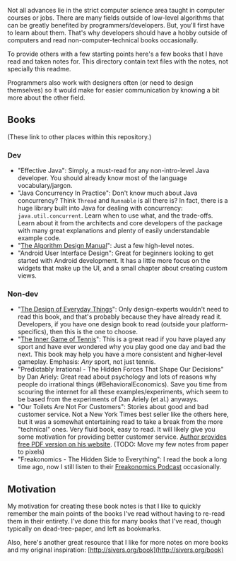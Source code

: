 Not all advances lie in the strict computer science area taught in computer courses or jobs. There are many fields outside of low-level algorithms that can be greatly benefited by programmers/developers. But, you'll first have to learn about them. That's why developers should have a hobby outside of computers and read non-computer-technical books occasionally.

To provide others with a few starting points here's a few books that I have read and taken notes for. This directory contain text files with the notes, not specially this readme.

Programmers also work with designers often (or need to design themselves) so it would make for easier communication by knowing a bit more about the other field.



## Books ##
(These link to other places within this repository.)

### Dev ###

- "Effective Java": Simply, a must-read for any non-intro-level Java developer. You should already know most of the language vocabulary/jargon.
- "Java Concurrency In Practice": Don't know much about Java concurrency? Think `Thread` and `Runnable` is all there is? In fact, there is a huge library built into Java for dealing with concurrency: `java.util.concurrent`. Learn when to use what, and the trade-offs. Learn about it from the architects and core developers of the package with many great explanations and plenty of easily understandable example code.
- "[The Algorithm Design Manual](https://github.com/danialgoodwin/dev/tree/master/algorithms-and-data-structures)": Just a few high-level notes.
- "Android User Interface Design": Great for beginners looking to get started with Android development. It has a little more focus on the widgets that make up the UI, and a small chapter about creating custom views.


### Non-dev ###

- "[The Design of Everyday Things](https://github.com/danialgoodwin/dev/blob/master/note/book--the-design-of-everyday-things.md)": Only design-experts wouldn't need to read this book, and that's probably because they have already read it. Developers, if you have one design book to read (outside your platform-specifics), then this is the one to choose.
- "[The Inner Game of Tennis](https://github.com/danialgoodwin/dev/blob/master/note/book--the-inner-game-of-tennis.md)": This is a great read if you have played any sport and have ever wondered why you play good one day and bad the next. This book may help you have a more consistent and higher-level gameplay. Emphasis: *Any* sport, not just tennis.
- "Predictably Irrational - The Hidden Forces That Shape Our Decisions" by Dan Ariely: Great read about psychology and lots of reasons why people do irrational things (#BehavioralEconomics). Save you time from scouring the internet for all these examples/experiments, which seem to be based from the experiments of Dan Ariely (et al.) anyways.
- "Our Toilets Are Not For Customers": Stories about good and bad customer service. Not a New York Times best seller like the others here, but it was a somewhat entertaining read to take a break from the more "technical" ones. Very fluid book, easy to read. It will likely give you some motivation for providing better customer service. [Author provides free PDF version on his website](http://www.floydcoates.com/toilet.html). (TODO: Move my few notes from paper to pixels)
- "Freakonomics - The Hidden Side to Everything": I read the book a long time ago, now I still listen to their [Freakonomics Podcast](http://freakonomics.com/radio) occasionally.


## Motivation ##
My motivation for creating these book notes is that I like to quickly remember the main points of the books I've read without having to re-read them in their entirety. I've done this for many books that I've read, though typically on dead-tree-paper, and left as bookmarks.

Also, here's another great resource that I like for more notes on more books and my original inspiration: [http://sivers.org/book](http://sivers.org/book)
